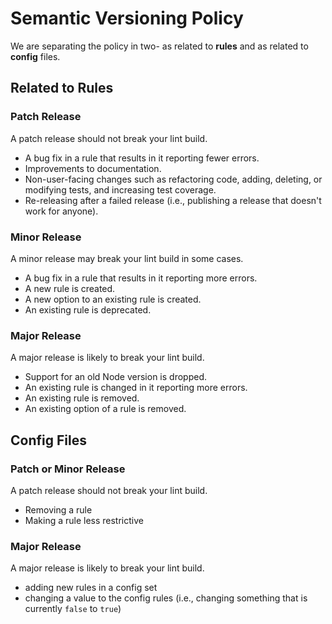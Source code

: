 # Semantic Versioning Policy

We are separating the policy in two- as related to **rules** and as related to **config** files. 

## Related to Rules 

### Patch Release

A patch release should not break your lint build.

* A bug fix in a rule that results in it reporting fewer errors.
* Improvements to documentation.
* Non-user-facing changes such as refactoring code, adding, deleting, or modifying tests, and increasing test coverage.
* Re-releasing after a failed release (i.e., publishing a release that doesn't work for anyone).

### Minor Release

A minor release may break your lint build in some cases.

* A bug fix in a rule that results in it reporting more errors.
* A new rule is created.
* A new option to an existing rule is created.
* An existing rule is deprecated.

### Major Release

A major release is likely to break your lint build.

* Support for an old Node version is dropped.
* An existing rule is changed in it reporting more errors.
* An existing rule is removed.
* An existing option of a rule is removed.

## Config Files

### Patch or Minor Release
A patch release should not break your lint build.

* Removing a rule
* Making a rule less restrictive

### Major Release

A major release is likely to break your lint build.

* adding new rules in a config set
* changing a value to the config rules (i.e., changing something that is currently `false` to `true`)


